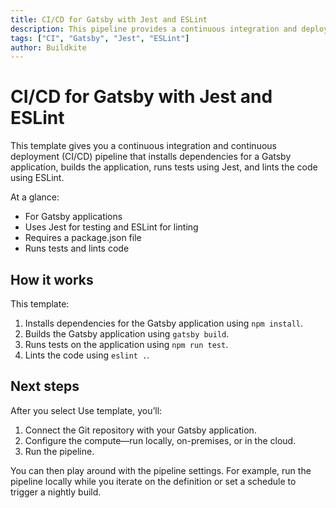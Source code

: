 ```yaml
---
title: CI/CD for Gatsby with Jest and ESLint
description: This pipeline provides a continuous integration and deployment workflow for Gatsby applications using Jest for testing and ESLint for linting.
tags: ["CI", "Gatsby", "Jest", "ESLint"]
author: Buildkite
---
```


# CI/CD for Gatsby with Jest and ESLint

This template gives you a continuous integration and continuous deployment (CI/CD) pipeline that installs dependencies for a Gatsby application, builds the application, runs tests using Jest, and lints the code using ESLint.

At a glance:
- For Gatsby applications
- Uses Jest for testing and ESLint for linting
- Requires a package.json file
- Runs tests and lints code

## How it works

This template:
1. Installs dependencies for the Gatsby application using `npm install`.
2. Builds the Gatsby application using `gatsby build`.
3. Runs tests on the application using `npm run test`.
4. Lints the code using `eslint .`.

## Next steps

After you select Use template, you’ll:
1. Connect the Git repository with your Gatsby application.
2. Configure the compute—run locally, on-premises, or in the cloud.
3. Run the pipeline.

You can then play around with the pipeline settings. For example, run the pipeline locally while you iterate on the definition or set a schedule to trigger a nightly build.